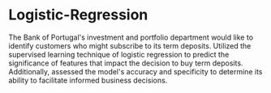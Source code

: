 # Logistic-Regression
The Bank of Portugal's investment and portfolio department would like to identify customers who might subscribe to its term deposits.
Utilized the supervised learning technique of logistic regression to predict the significance of features that impact the decision to buy term deposits. Additionally, assessed the model's accuracy and specificity to determine its ability to facilitate informed business decisions.
